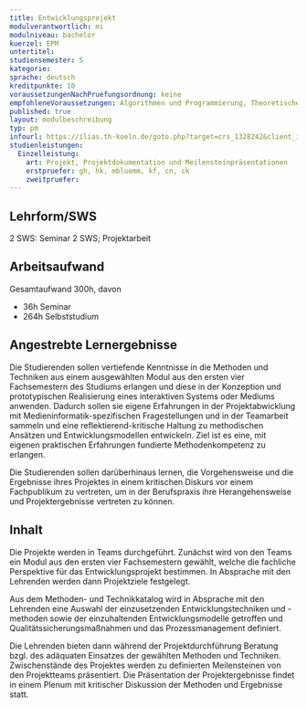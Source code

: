```yaml
---
title: Entwicklungsprojekt
modulverantwortlich: mi
modulniveau: bachelor
kuerzel: EPM
untertitel:
studiensemester: 5
kategorie:
sprache: deutsch
kreditpunkte: 10
voraussetzungenNachPruefungsordnung: keine
empfohleneVoraussetzungen: Algorithmen und Programmierung, Theoretische Informatik, Audiovisuelles Medienprojekt, Kommunikationstechnik und Netze, Mensch Computer Interaktion, Grundlagen des Web, Betriebssysteme und verteilte Systeme, Screendesign, abgeschlossenes Schwerpunktmodul
published: true
layout: modulbeschreibung
typ: pm
infourl: https://ilias.th-koeln.de/goto.php?target=crs_1328242&client_id=ILIAS_FH_Koeln
studienleistungen:
  Einzelleistung:
    art: Projekt, Projektdokumentation und Meilensteinpräsentationen
    erstpruefer: gh, hk, mbluemm, kf, cn, ck
    zweitpruefer: 
---
```


## Lehrform/SWS
2 SWS: Seminar 2 SWS; Projektarbeit

## Arbeitsaufwand
Gesamtaufwand 300h, davon
- 36h Seminar
- 264h Selbststudium

## Angestrebte Lernergebnisse
Die Studierenden sollen vertiefende Kenntnisse in die Methoden und Techniken aus einem ausgewählten Modul aus den ersten vier Fachsemestern des Studiums erlangen und diese in der Konzeption und prototypischen Realisierung eines interaktiven Systems oder Mediums anwenden. Dadurch sollen sie eigene Erfahrungen in der Projektabwicklung mit Medieninformatik-spezifischen Fragestellungen und in der Teamarbeit sammeln und eine reflektierend-kritische Haltung zu methodischen Ansätzen und Entwicklungsmodellen entwickeln. Ziel ist es eine, mit eigenen praktischen Erfahrungen fundierte Methodenkompetenz zu erlangen.

Die Studierenden sollen darüberhinaus lernen, die Vorgehensweise und die Ergebnisse ihres Projektes in einem kritischen Diskurs vor einem Fachpublikum zu vertreten, um in der Berufspraxis ihre Herangehensweise und Projektergebnisse vertreten zu können.

## Inhalt
Die Projekte werden in Teams durchgeführt. Zunächst wird von den Teams ein Modul aus den ersten vier Fachsemestern gewählt, welche die fachliche Perspektive für das Entwicklungsprojekt bestimmen. In Absprache mit den Lehrenden werden dann Projektziele festgelegt.

Aus dem Methoden- und Technikkatalog wird in Absprache mit den Lehrenden eine Auswahl der einzusetzenden Entwicklungstechniken und -methoden sowie der einzuhaltenden Entwicklungsmodelle getroffen und Qualitätssicherungsmaßnahmen und das Prozessmanagement definiert. 

Die Lehrenden bieten dann während der Projektdurchführung Beratung bzgl. des adäquaten Einsatzes der gewählten Methoden und Techniken. Zwischenstände des Projektes werden zu definierten Meilensteinen von den Projektteams präsentiert. Die Präsentation der Projektergebnisse findet in einem Plenum mit kritischer Diskussion der Methoden und Ergebnisse statt.

